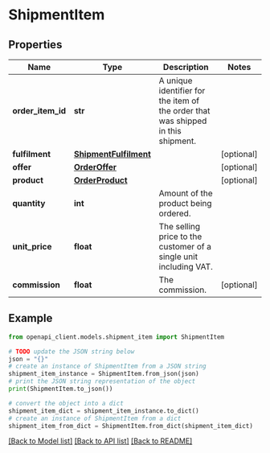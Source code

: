 # ShipmentItem


## Properties

Name | Type | Description | Notes
------------ | ------------- | ------------- | -------------
**order_item_id** | **str** | A unique identifier for the item of the order that was shipped in this shipment. | 
**fulfilment** | [**ShipmentFulfilment**](ShipmentFulfilment.md) |  | [optional] 
**offer** | [**OrderOffer**](OrderOffer.md) |  | [optional] 
**product** | [**OrderProduct**](OrderProduct.md) |  | [optional] 
**quantity** | **int** | Amount of the product being ordered. | 
**unit_price** | **float** | The selling price to the customer of a single unit including VAT. | 
**commission** | **float** | The commission. | [optional] 

## Example

```python
from openapi_client.models.shipment_item import ShipmentItem

# TODO update the JSON string below
json = "{}"
# create an instance of ShipmentItem from a JSON string
shipment_item_instance = ShipmentItem.from_json(json)
# print the JSON string representation of the object
print(ShipmentItem.to_json())

# convert the object into a dict
shipment_item_dict = shipment_item_instance.to_dict()
# create an instance of ShipmentItem from a dict
shipment_item_from_dict = ShipmentItem.from_dict(shipment_item_dict)
```
[[Back to Model list]](../README.md#documentation-for-models) [[Back to API list]](../README.md#documentation-for-api-endpoints) [[Back to README]](../README.md)


